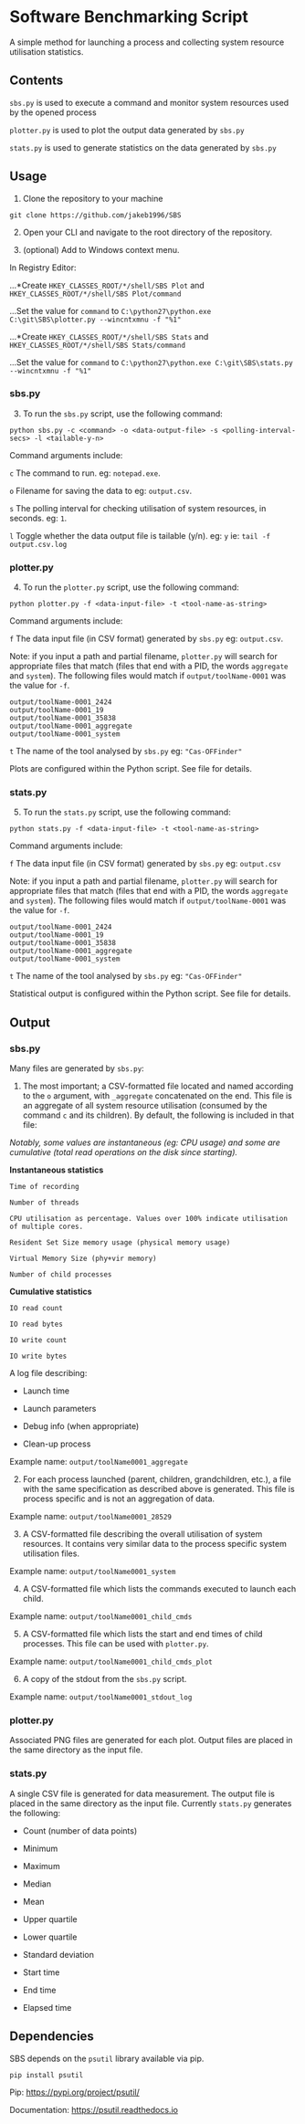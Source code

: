 
# Software Benchmarking Script
A simple method for launching a process and collecting system resource utilisation statistics.

## Contents
`sbs.py` is used to execute a command and monitor system resources used by the opened process

`plotter.py` is used to plot the output data generated by `sbs.py`

`stats.py` is used to generate statistics on the data generated by `sbs.py`

## Usage
1. Clone the repository to your machine

```git clone https://github.com/jakeb1996/SBS```

2. Open your CLI and navigate to the root directory of the repository.

3. (optional) Add to Windows context menu. 

In Registry Editor:

...*Create `HKEY_CLASSES_ROOT/*/shell/SBS Plot` and  `HKEY_CLASSES_ROOT/*/shell/SBS Plot/command`

...Set the value for `command` to `C:\python27\python.exe C:\git\SBS\plotter.py --wincntxmnu -f "%1"`

...*Create `HKEY_CLASSES_ROOT/*/shell/SBS Stats` and  `HKEY_CLASSES_ROOT/*/shell/SBS Stats/command`

...Set the value for `command` to `C:\python27\python.exe C:\git\SBS\stats.py --wincntxmnu -f "%1"`

### sbs.py
3. To run the `sbs.py` script, use the following command:

```python sbs.py -c <command> -o <data-output-file> -s <polling-interval-secs> -l <tailable-y-n>```

Command arguments include:

`c` The command to run. eg: `notepad.exe`. 

`o` Filename for saving the data to eg: `output.csv`. 

`s` The polling interval for checking utilisation of system resources, in seconds. eg: `1`. 

`l` Toggle whether the data output file is tailable (y/n). eg: `y` ie: `tail -f output.csv.log`

### plotter.py
4. To run the `plotter.py` script, use the following command:

```python plotter.py -f <data-input-file> -t <tool-name-as-string>```

Command arguments include:

`f` The data input file (in CSV format) generated by `sbs.py` eg: `output.csv`. 

Note: if you input a path and partial filename, `plotter.py` will search for appropriate files that match (files that end with a PID, the words `aggregate` and `system`). The following files would match if `output/toolName-0001` was the value for `-f`.

```
output/toolName-0001_2424
output/toolName-0001_19
output/toolName-0001_35838
output/toolName-0001_aggregate
output/toolName-0001_system
```

`t` The name of the tool analysed by `sbs.py` eg: `"Cas-OFFinder"`

Plots are configured within the Python script. See file for details.


### stats.py
5. To run the `stats.py` script, use the following command:

```python stats.py -f <data-input-file> -t <tool-name-as-string>```

Command arguments include:

`f` The data input file (in CSV format) generated by `sbs.py` eg: `output.csv`

Note: if you input a path and partial filename, `plotter.py` will search for appropriate files that match (files that end with a PID, the words `aggregate` and `system`). The following files would match if `output/toolName-0001` was the value for `-f`.

```
output/toolName-0001_2424
output/toolName-0001_19
output/toolName-0001_35838
output/toolName-0001_aggregate
output/toolName-0001_system
```

`t` The name of the tool analysed by `sbs.py` eg: `"Cas-OFFinder"`

Statistical output is configured within the Python script. See file for details.


## Output
### sbs.py

Many files are generated by `sbs.py`:

1. The most important; a CSV-formatted file located and named according to the `o` argument, with `_aggregate` concatenated on the end. This file is an aggregate of all system resource utilisation (consumed by the command `c` and its children). By default, the following is included in that file:

*Notably, some values are instantaneous (eg: CPU usage) and some are cumulative (total read operations on the disk since starting).*

**Instantaneous statistics**

```
Time of recording

Number of threads 

CPU utilisation as percentage. Values over 100% indicate utilisation of multiple cores.

Resident Set Size memory usage (physical memory usage)

Virtual Memory Size (phy+vir memory)

Number of child processes
```

**Cumulative statistics**

```
IO read count

IO read bytes

IO write count

IO write bytes
```

A log file describing:
 
- Launch time

- Launch parameters

- Debug info (when appropriate)

- Clean-up process

Example name: `output/toolName0001_aggregate`

2.	For each process launched (parent, children, grandchildren, etc.), a file with the same specification as described above is generated. This file is process specific and is not an aggregation of data.

Example name: `output/toolName0001_28529`

3.	A CSV-formatted file describing the overall utilisation of system resources. It contains very similar data to the process specific system utilisation files.

Example name: `output/toolName0001_system`

4.	A CSV-formatted file which lists the commands executed to launch each child.

Example name: `output/toolName0001_child_cmds`

5.	A CSV-formatted file which lists the start and end times of child processes. This file can be used with `plotter.py`.

Example name: `output/toolName0001_child_cmds_plot`

6.	A copy of the stdout from the `sbs.py` script. 

Example name: `output/toolName0001_stdout_log`

### plotter.py
Associated PNG files are generated for each plot. Output files are placed in the same directory as the input file.

### stats.py
A single CSV file is generated for data measurement. The output file is placed in the same directory as the input file. Currently `stats.py` generates the following:

 - Count (number of data points)
 
 - Minimum
 
 - Maximum
 
 - Median
 
 - Mean
 
 - Upper quartile
 
 - Lower quartile
 
 - Standard deviation
 
 - Start time
 
 - End time
 
 - Elapsed time

## Dependencies
SBS depends on the `psutil` library available via pip. 

`pip install psutil`

Pip: <https://pypi.org/project/psutil/>

Documentation: <https://psutil.readthedocs.io>
